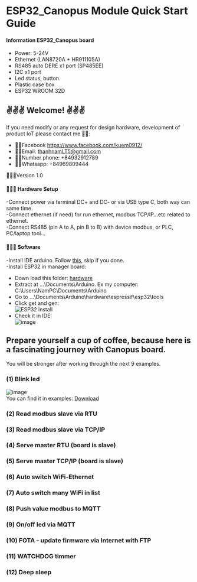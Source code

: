 # ESP32_Canopus Module Quick Start Guide

#### Information ESP32_Canopus board

- Power: 5-24V
- Ethernet (LAN8720A + HR911105A)
- RS485 auto DERE x1 port (SP485EE)
- I2C x1 port
- Led status, button.
- Plastic case box
- ESP32 WROOM 32D

## ✌️✌️✌️ Welcome! ✌️✌️✌️
If you need modify or any request for design hardware, development of product IoT please contact me 🕴🏼:
- 👊🏻Facebook https://www.facebook.com/kuem0912/ 
- 👊🏻Email: thanhnamLT5@gmail.com
- 👊🏻Number phone: +84932912789
- 👊🏻Whatsapp: +84969809444

🕵🏻‍♀️Version 1.0

#### 🧑🏻‍🔧 Hardware Setup 
-Connect power via terminal DC+ and DC- or via USB type C, both way can same time.  
-Connect ethernet (if need) for run ethernet, modbus TCP/IP...etc related to ethernet.  
-Connect RS485 (pin A to A, pin B to B) with device modbus, or PLC, PC/laptop tool...  

#### 🧑🏼‍💻 Software
-Install IDE arduino. Follow [this](https://support.arduino.cc/hc/en-us/articles/360019833020-Download-and-install-Arduino-IDE), skip if you done.  
-Install ESP32 in manager board:  
  + Down load this folder: [hardware](https://mega.nz/file/e3wlwIAI#vFoR5nT5x3zT5wkQSVknqihluzf_9Ng89H5CxPmu3Io)  
  + Extract at ...\Documents\Arduino. Ex my computer: C:\Users\NamPC\Documents\Arduino  
  + Go to ...\Documents\Arduino\hardware\espressif\esp32\tools  
  + Click get and gen:  
  ![ESP32 install](https://user-images.githubusercontent.com/49629370/235330978-d56cb96c-8032-4c83-995e-6e6720e585da.png)
  + Check it in IDE:  
  ![image](https://user-images.githubusercontent.com/49629370/235331088-db8737b9-3053-4350-bb5f-e3c348a513bb.png)  
  
## Prepare yourself a cup of coffee, because here is a fascinating journey with Canopus board.   
You will be stronger after working through the next 9 examples.

### (1) Blink led  
![image](https://user-images.githubusercontent.com/49629370/235331527-af7d6654-5fdb-42ab-abee-dfee8e70fef5.png)  
You can find it in examples: [Download](https://github.com/NamNamIoT/ESP32_CANOPUS/tree/master/examples)  
### (2) Read modbus slave via RTU  
### (3) Read modbus slave via TCP/IP  
### (4) Serve master RTU (board is slave)  
### (5) Serve master TCP/IP (board is slave)  
### (6) Auto switch WiFi-Ethernet  
### (7) Auto switch many WiFi in list  
### (8) Push value modbus to MQTT  
### (9) On/off led via MQTT  
### (10) FOTA - update firmware via Internet with FTP  
### (11) WATCHDOG timmer  
### (12) Deep sleep  

